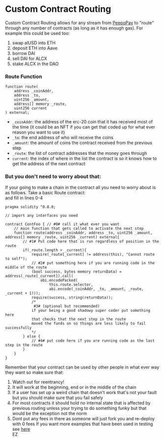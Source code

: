 <h1>Custom Contract Routing</h1>

Custom Contract Routing allows for any stream from [PeepoPay](./PeepoPay.md) to "route"
through any number of contracts (as long as it has enough gas). For example this could be used
too:

1. swap alUSD into ETH
2. deposit ETH into Aave
3. borrow DAI
4. sell DAI for ALCX
6. stake ALCX in the DAO

<h3>Route Function</h3>

```solidity
function route(
    address _coinAddr,
    address _to,
    uint256 _amount,
    address[] memory _route,
    uint256 current
) external;
```

 - `_coinAddr`: the address of the erc-20 coin that it has received most of the time (it could be an NFT if you can 
   get that coded up for what ever reason you want to use it)
 - `_to`: the end address of who will receive the coins
 - `_amount`: the amount of coins the contract received from the previous step
 - `_route`: the list of contract addresses that the money goes through 
 - `current`: the index of where in the list the contract is so it knows how to get the address of the next contract

<h3>But you don't need to worry about that:</h3>

If your going to make a chain in the contract all you need to worry about is as follows. Take a basic Route contract:  
and fill in lines 0-4

```solidity
pragma solidity ^0.8.0;

// import any interfaces you need

contract ContFoo { // #0# call it what ever you want
    // main function that gets called to activate the next step
    function route(address _coinAddr, address _to, uint256 _amount, address[] memory _route, uint256 _current) external{
        // #1# Put code here that is run regardless of position in the route
        if(_route.length > _current){
            require(_route[_current] != address(this), "Cannot route to self");
            // #2# put something here if you are running code in the middle of the route
            (bool success, bytes memory returnData) = address(_route[_current]).call(
                abi.encodePacked(
                    this.route.selector,
                    abi.encode(_coinAddr, _to, _amount, _route, _current + 1)));
            require(success, string(returnData));
            /*
             #3# (optional but recommended)
            if your being a good shadowy super coder put something here
            that checks that the next step in the route
            moved the funds on so things are less likely to fail successfully
            */
        } else {
            // #4# put code here if you are running code as the last step in the route
        }
    }
}
```

Remember that your contract can be used by other people in what ever way they want so make sure that:
1. Watch out for reentrancy!
2. It will work at the beginning, end or in the middle of the chain
3. If a user has set up a weird chain that doesn't work that's not your fault but you should make sure that you fail 
   safely
4. For most contracts it should hold no internal state that is affected by previous routing unless your trying to do 
   something funky but that would be the exception not the norm
5. Dont put any fees in there as someone will just fork you and re-deploy with 0 fees
If you want more examples that have been used in testing see [here](./../contracts/customConts)  
EZ